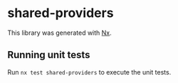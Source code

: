 # shared-providers

This library was generated with [Nx](https://nx.dev).

## Running unit tests

Run `nx test shared-providers` to execute the unit tests.
